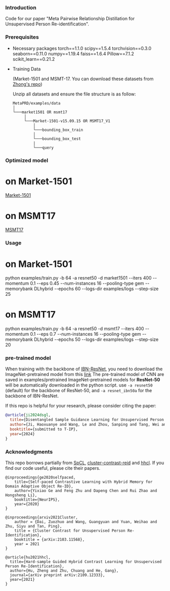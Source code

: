 
### Introduction

Code for our paper "Meta Pairwise Relationship Distillation for Unsupervised Person Re-identification".

### Prerequisites

- Necessary packages
     torch==1.1.0
     scipy==1.5.4
     torchvision==0.3.0
     seaborn==0.11.0
     numpy==1.19.4
     faiss==1.6.4
     Pillow==7.1.2
     scikit_learn==0.21.2

- Training Data
  
  (Market-1501 and MSMT-17. You can download these datasets from [Zhong's repo](https://github.com/zhunzhong07/ECN))

   Unzip all datasets and ensure the file structure is as follow:
   
   ```
   MetaPRD/examples/data    
   │
   └───market1501 OR msmt17
        │   
        └───Market-1501-v15.09.15 OR MSMT17_V1
            │   
            └───bounding_box_train
            │   
            └───bounding_box_test
            | 
            └───query
   ```

### Optimized model

# on Market-1501
[Market-1501](https://drive.google.com/file/d/1VyXHMzBdCRNusBUc931xzsrz1wwe-vMz/view?usp=drive_link)

# on MSMT17
[MSMT17](https://drive.google.com/file/d/1QybLvlDzgmm8X-nkIQ7__gpkGrzVjjks/view?usp=drive_link)

### Usage 

# on Market-1501
python examples/train.py -b 64 -a resnet50 -d market1501 --iters 400 --momentum 0.1 --eps 0.45 --num-instances 16 --pooling-type gem --memorybank DLhybrid --epochs 60 --logs-dir examples/logs --step-size 25 

# on MSMT17
python examples/train.py -b 64 -a resnet50 -d msmt17 --iters 400 --momentum 0.1 --eps 0.7 --num-instances 16 --pooling-type gem --memorybank DLhybrid --epochs 50 --logs-dir examples/logs --step-size 20 

### pre-trained model
When training with the backbone of [IBN-ResNet](https://arxiv.org/abs/1807.09441), you need to download the ImageNet-pretrained model from this [link](https://drive.google.com/drive/folders/1thS2B8UOSBi_cJX6zRy6YYRwz_nVFI_S) 
The pre-trained model of CNN are saved in examples/pretrained
ImageNet-pretrained models for **ResNet-50** will be automatically downloaded in the python script.
use `-a resnet50` (default) for the backbone of ResNet-50, and `-a resnet_ibn50a` for the backbone of IBN-ResNet.

If this repo is helpful for your research, please consider citing the paper:

```BibTeX
@article{ji2024dsgl,
  title={Disentangled Sample Guidance Learning for Unsupervised Person Re-identification},
  author={Ji, Haoxuanye and Wang, Le and Zhou, Sanping and Tang, Wei and Hua, Gang},
  booktitle={submitted to T-IP},
  year={2024}
}
```

### Acknowledgments
This repo borrows partially from 
[SpCL](https://github.com/yxgeee/SpCL),
[cluster-contrast-reid](https://github.com/alibaba/cluster-contrast-reid) and 
[hhcl](https://github.com/bupt-ai-cz/HHCL-ReID). 
If you find our code useful, please cite their papers.

```
@inproceedings{ge2020selfpaced,
    title={Self-paced Contrastive Learning with Hybrid Memory for Domain Adaptive Object Re-ID},
    author={Yixiao Ge and Feng Zhu and Dapeng Chen and Rui Zhao and Hongsheng Li},
    booktitle={NeurIPS},
    year={2020}
}
```

```
@inproceedings{arxiv2021Cluster,
    author = {Dai, Zuozhuo and Wang, Guangyuan and Yuan, Weihao and Zhu, Siyu and Tan, Ping},
    title = {Cluster Contrast for Unsupervised Person Re-Identification},
    booktitle = {arXiv:2103.11568},
    year = 2021
}
```

```
@article{hu2021hhcl,
  title={Hard-sample Guided Hybrid Contrast Learning for Unsupervised Person Re-Identification},
  author={Hu, Zheng and Zhu, Chuang and He, Gang},
  journal={arXiv preprint arXiv:2109.12333},
  year={2021}
}
```
